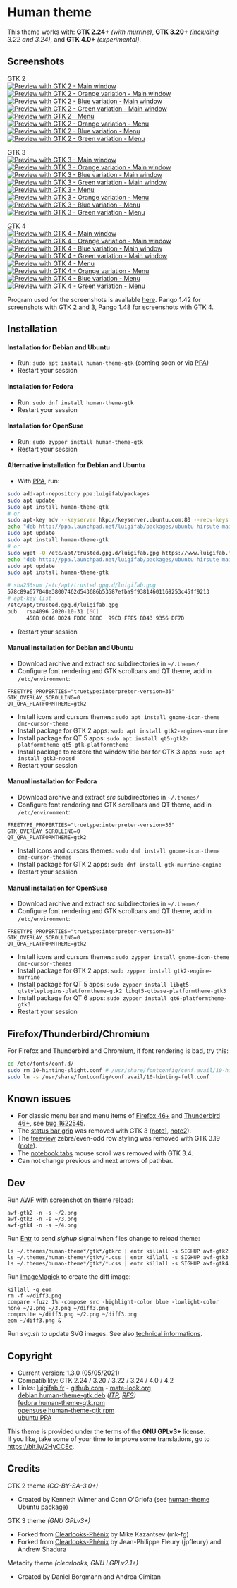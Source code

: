 # Human theme

This theme works with: **GTK 2.24+** *(with murrine)*, **GTK 3.20+** *(including 3.22 and 3.24)*, and **GTK 4.0+** *(experimental)*.

## Screenshots

GTK 2\
[![Preview with GTK 2 - Main window](images/thumbs/gtk2.png?raw=true)](images/gtk2.png?raw=true)
[![Preview with GTK 2 - Orange variation - Main window](images/thumbs/gtk2-orange.png?raw=true)](images/gtk2-orange.png?raw=true)
[![Preview with GTK 2 - Blue variation - Main window](images/thumbs/gtk2-blue.png?raw=true)](images/gtk2-blue.png?raw=true)
[![Preview with GTK 2 - Green variation - Main window](images/thumbs/gtk2-green.png?raw=true)](images/gtk2-green.png?raw=true)\
[![Preview with GTK 2 - Menu](images/thumbs/gtk2-menu.png?raw=true)](images/gtk2-menu.png?raw=true)
[![Preview with GTK 2 - Orange variation - Menu](images/thumbs/gtk2-orange-menu.png?raw=true)](images/gtk2-orange-menu.png?raw=true)
[![Preview with GTK 2 - Blue variation - Menu](images/thumbs/gtk2-blue-menu.png?raw=true)](images/gtk2-blue-menu.png?raw=true)
[![Preview with GTK 2 - Green variation - Menu](images/thumbs/gtk2-green-menu.png?raw=true)](images/gtk2-green-menu.png?raw=true)

GTK 3\
[![Preview with GTK 3 - Main window](images/thumbs/gtk3.png?raw=true)](images/gtk3.png?raw=true)
[![Preview with GTK 3 - Orange variation - Main window](images/thumbs/gtk3-orange.png?raw=true)](images/gtk3-orange.png?raw=true)
[![Preview with GTK 3 - Blue variation - Main window](images/thumbs/gtk3-blue.png?raw=true)](images/gtk3-blue.png?raw=true)
[![Preview with GTK 3 - Green variation - Main window](images/thumbs/gtk3-green.png?raw=true)](images/gtk3-green.png?raw=true)\
[![Preview with GTK 3 - Menu](images/thumbs/gtk3-menu.png?raw=true)](images/gtk3-menu.png?raw=true)
[![Preview with GTK 3 - Orange variation - Menu](images/thumbs/gtk3-orange-menu.png?raw=true)](images/gtk3-orange-menu.png?raw=true)
[![Preview with GTK 3 - Blue variation - Menu](images/thumbs/gtk3-blue-menu.png?raw=true)](images/gtk3-blue-menu.png?raw=true)
[![Preview with GTK 3 - Green variation - Menu](images/thumbs/gtk3-green-menu.png?raw=true)](images/gtk3-green-menu.png?raw=true)

GTK 4\
[![Preview with GTK 4 - Main window](images/thumbs/gtk4.png?raw=true)](images/gtk4.png?raw=true)
[![Preview with GTK 4 - Orange variation - Main window](images/thumbs/gtk4-orange.png?raw=true)](images/gtk4-orange.png?raw=true)
[![Preview with GTK 4 - Blue variation - Main window](images/thumbs/gtk4-blue.png?raw=true)](images/gtk4-blue.png?raw=true)
[![Preview with GTK 4 - Green variation - Main window](images/thumbs/gtk4-green.png?raw=true)](images/gtk4-green.png?raw=true)\
[![Preview with GTK 4 - Menu](images/thumbs/gtk4-menu.png?raw=true)](images/gtk4-menu.png?raw=true)
[![Preview with GTK 4 - Orange variation - Menu](images/thumbs/gtk4-orange-menu.png?raw=true)](images/gtk4-orange-menu.png?raw=true)
[![Preview with GTK 4 - Blue variation - Menu](images/thumbs/gtk4-blue-menu.png?raw=true)](images/gtk4-blue-menu.png?raw=true)
[![Preview with GTK 4 - Green variation - Menu](images/thumbs/gtk4-green-menu.png?raw=true)](images/gtk4-green-menu.png?raw=true)

Program used for the screenshots is available [here](https://github.com/luigifab/awf-extended). Pango 1.42 for screenshots with GTK 2 and 3, Pango 1.48 for screenshots with GTK 4.

## Installation

#### Installation for Debian and Ubuntu

* Run: `sudo apt install human-theme-gtk` (coming soon or via [PPA](https://launchpad.net/~luigifab/+archive/ubuntu/packages))
* Restart your session

#### Installation for Fedora

* Run: `sudo dnf install human-theme-gtk`
* Restart your session

#### Installation for OpenSuse

* Run: `sudo zypper install human-theme-gtk`
* Restart your session

#### Alternative installation for Debian and Ubuntu

* With [PPA](https://launchpad.net/~luigifab/+archive/ubuntu/packages), run:
```bash
sudo add-apt-repository ppa:luigifab/packages
sudo apt update
sudo apt install human-theme-gtk
# or
sudo apt-key adv --keyserver hkp://keyserver.ubuntu.com:80 --recv-keys FFE5BD439356DF7D
echo "deb http://ppa.launchpad.net/luigifab/packages/ubuntu hirsute main" | sudo tee -a /etc/apt/sources.list
sudo apt update
sudo apt install human-theme-gtk
# or
sudo wget -O /etc/apt/trusted.gpg.d/luigifab.gpg https://www.luigifab.fr/apt.gpg
echo "deb http://ppa.launchpad.net/luigifab/packages/ubuntu hirsute main" | sudo tee -a /etc/apt/sources.list
sudo apt update
sudo apt install human-theme-gtk
```
```bash
# sha256sum /etc/apt/trusted.gpg.d/luigifab.gpg
578c89a677048e38007462d543686b53587efba9f93814601169253c45ff9213
# apt-key list
/etc/apt/trusted.gpg.d/luigifab.gpg
pub   rsa4096 2020-10-31 [SC]
      458B 0C46 D024 FD8C B8BC  99CD FFE5 BD43 9356 DF7D
```
* Restart your session

#### Manual installation for Debian and Ubuntu

* Download archive and extract *src* subdirectories in `~/.themes/`
* Configure font rendering and GTK scrollbars and QT theme, add in `/etc/environment`:
```
FREETYPE_PROPERTIES="truetype:interpreter-version=35"
GTK_OVERLAY_SCROLLING=0
QT_QPA_PLATFORMTHEME=gtk2
```
* Install icons and cursors themes: `sudo apt install gnome-icon-theme dmz-cursor-theme`
* Install package for GTK 2 apps: `sudo apt install gtk2-engines-murrine`
* Install package for QT 5 apps: `sudo apt install qt5-gtk2-platformtheme qt5-gtk-platformtheme`
* Install package to restore the window title bar for GTK 3 apps: `sudo apt install gtk3-nocsd`
* Restart your session

#### Manual installation for Fedora

* Download archive and extract *src* subdirectories in `~/.themes/`
* Configure font rendering and GTK scrollbars and QT theme, add in `/etc/environment`:
```
FREETYPE_PROPERTIES="truetype:interpreter-version=35"
GTK_OVERLAY_SCROLLING=0
QT_QPA_PLATFORMTHEME=gtk2
```
* Install icons and cursors themes: `sudo dnf install gnome-icon-theme dmz-cursor-themes`
* Install package for GTK 2 apps: `sudo dnf install gtk-murrine-engine`
* Restart your session

#### Manual installation for OpenSuse

* Download archive and extract *src* subdirectories in `~/.themes/`
* Configure font rendering and GTK scrollbars and QT theme, add in `/etc/environment`:
```
FREETYPE_PROPERTIES="truetype:interpreter-version=35"
GTK_OVERLAY_SCROLLING=0
QT_QPA_PLATFORMTHEME=gtk2
```
* Install icons and cursors themes: `sudo zypper install gnome-icon-theme dmz-cursor-themes`
* Install package for GTK 2 apps: `sudo zypper install gtk2-engine-murrine`
* Install package for QT 5 apps: `sudo zypper install libqt5-qtstyleplugins-platformtheme-gtk2 libqt5-qtbase-platformtheme-gtk3`
* Install package for QT 6 apps: `sudo zypper install qt6-platformtheme-gtk3`
* Restart your session

## Firefox/Thunderbird/Chromium

For Firefox and Thunderbird and Chromium, if font rendering is bad, try this:

```bash
cd /etc/fonts/conf.d/
sudo rm 10-hinting-slight.conf # /usr/share/fontconfig/conf.avail/10-hinting-slight.conf
sudo ln -s /usr/share/fontconfig/conf.avail/10-hinting-full.conf
```

## Known issues

* For classic menu bar and menu items of [Firefox 46+](https://www.mozilla.org/firefox) and [Thunderbird 46+](https://www.mozilla.org/thunderbird), see [bug 1622545](https://bugzilla.mozilla.org/show_bug.cgi?id=1622545).
* The [status bar grip](https://developer.gnome.org/gtk2/stable/GtkStatusbar.html) was removed with GTK 3 ([note1](https://developer.gnome.org/gtk3/stable/ch26s02.html#id-1.6.3.4.17), [note2](https://developer.gnome.org/gtk3/stable/GtkWindow.html#gtk-window-set-has-resize-grip)).
* The [treeview](https://developer.gnome.org/gtk3/stable/GtkTreeView.html) zebra/even-odd row styling was removed with GTK 3.19 ([note](https://gitlab.gnome.org/GNOME/gtk/issues/581#note_746153)).
* The [notebook tabs](https://developer.gnome.org/gtk3/stable/GtkNotebook.html) mouse scroll was removed with GTK 3.4.
* Can not change previous and next arrows of pathbar.

## Dev

Run [AWF](https://github.com/luigifab/awf-extended) with screenshot on theme reload:
```
awf-gtk2 -n -s ~/2.png
awf-gtk3 -n -s ~/3.png
awf-gtk4 -n -s ~/4.png
```

Run [Entr](https://github.com/eradman/entr) to send *sighup* signal when files change to reload theme:
```
ls ~/.themes/human-theme*/gtk*/gtkrc | entr killall -s SIGHUP awf-gtk2
ls ~/.themes/human-theme*/gtk*/*.css | entr killall -s SIGHUP awf-gtk3
ls ~/.themes/human-theme*/gtk*/*.css | entr killall -s SIGHUP awf-gtk4
```

Run [ImageMagick](https://imagemagick.org/) to create the diff image:
```
killall -q eom
rm -f ~/diff3.png
compare -fuzz 1% -compose src -highlight-color blue -lowlight-color none ~/2.png ~/3.png ~/diff3.png
composite ~/diff3.png ~/2.png ~/diff3.png
eom ~/diff3.png &
```

Run *svg.sh* to update SVG images. See also [technical informations](https://github.com/mk-fg/clearlooks-phenix-humanity).

## Copyright

- Current version: 1.3.0 (05/05/2021)
- Compatibility: GTK 2.24 / 3.20 / 3.22 / 3.24 / 4.0 / 4.2
- Links: [luigifab.fr](https://www.luigifab.fr/gtk/human-theme) - [github.com](https://github.com/luigifab/human-theme) - [mate-look.org](https://www.mate-look.org/p/1376363/)\
[debian human-theme-gtk.deb](https://tracker.debian.org/pkg/human-theme-gtk)
  *([ITP](https://bugs.debian.org/cgi-bin/bugreport.cgi?bug=973445),
   [RFS](https://bugs.debian.org/cgi-bin/bugreport.cgi?bug=974209))*\
[fedora human-theme-gtk.rpm](https://src.fedoraproject.org/rpms/human-theme-gtk)\
[opensuse human-theme-gtk.rpm](https://software.opensuse.org/package/human-theme-gtk)\
[ubuntu PPA](https://launchpad.net/~luigifab/+archive/ubuntu/packages)

This theme is provided under the terms of the **GNU GPLv3+** license.\
If you like, take some of your time to improve some translations, go to https://bit.ly/2HyCCEc.

## Credits

GTK 2 theme *(CC-BY-SA-3.0+)*
- Created by Kenneth Wimer and Conn O'Griofa (see [human-theme](https://packages.ubuntu.com/search?keywords=human-theme) Ubuntu package)

GTK 3 theme *(GNU GPLv3+)*
- Forked from [Clearlooks-Phénix](https://github.com/mk-fg/clearlooks-phenix) by Mike Kazantsev (mk-fg)
- Forked from [Clearlooks-Phénix](https://github.com/jpfleury/clearlooks-phenix) by Jean-Philippe Fleury (jpfleury) and Andrew Shadura

Metacity theme *(clearlooks, GNU LGPLv2.1+)*
- Created by Daniel Borgmann and Andrea Cimitan
